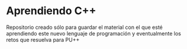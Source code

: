 # Aprendiendo C++ 

Repositorio creado sólo para guardar el material con el que esté aprendiendo este nuevo lenguaje de programación y eventualmente los retos que resuelva para PU++
